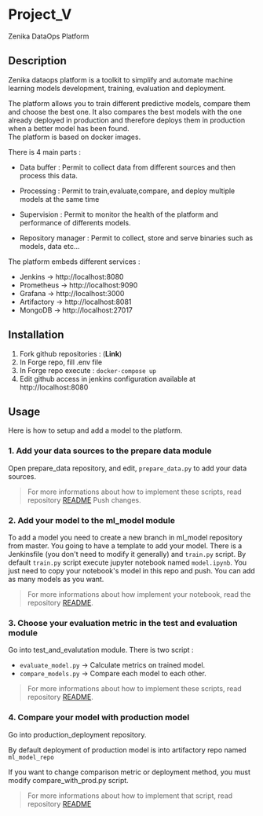 # Project_V 

Zenika DataOps Platform

## Description
Zenika dataops platform is a toolkit to simplify and automate machine learning models development, training, evaluation and deployment.

The platform allows you to train different predictive models, compare them and choose the best one. It also compares the best models with the one already deployed in production and therefore deploys them in production when a better model has been found.  
The platform is based on docker images.

There is 4 main parts :

-   Data buffer : Permit to collect data from different sources and then process this data.
    
-   Processing : Permit to train,evaluate,compare, and deploy multiple models at the same time
    
-   Supervision : Permit to monitor the health of the platform and performance of differents models.
    
-   Repository manager : Permit to collect, store and serve binaries such as models, data etc…

The platform embeds different services :

- Jenkins → http://localhost:8080
- Prometheus → http://localhost:9090
- Grafana → http://localhost:3000
- Artifactory → http://localhost:8081
- MongoDB → http://localhost:27017

## Installation

 1. Fork github repositories : (**Link**)
 2. In Forge repo, fill .env file
 3. In Forge repo execute : ```docker-compose up```
 4. Edit github access in jenkins configuration available at http://localhost:8080

## Usage

Here is how to setup and add a model to the platform.

 ### 1.  Add your data sources to the prepare data module
 
Open prepare_data repository, and edit, ```prepare_data.py``` to add your data sources.

> For more informations about how to implement these scripts, read repository [README](https://github.com/ValentinChabrierZenika/prepare_data_projectV/blob/master/README.md)
Push changes.

### 2. Add your model to the ml_model module
To add a model you need to create a new branch in ml_model repository from master.
You going to have a template to add your model. There is a Jenkinsfile (you don't need to modify it generally) and ```train.py``` script. 
By default ```train.py``` script execute jupyter notebook named ```model.ipynb```.
You just need to copy your notebook's model in this repo and push.
You can add as many models as you want.

> For more informations about how implement your notebook, read the
> repository [README](https://github.com/ValentinChabrierZenika/ml_model_projectV/blob/master/README.md).

### 3. Choose your evaluation metric in the test and evaluation module

Go into test_and_evalutation module. 
There is two script : 

 - ```evaluate_model.py``` → Calculate metrics on trained model.
- ```compare_models.py``` → Compare each model to each other.

> For more informations about how to implement these scripts, read repository [README](https://github.com/ValentinChabrierZenika/test_and_evaluation/blob/master/README.md).

### 4. Compare your model with production model

Go into production_deployment repository. 

By default deployment of production model is into artifactory repo named `ml_model_repo`

If you want to change comparison metric or deployment method, you must modify compare_with_prod.py script. 


> For more informations about how to implement that script, read repository [README](https://github.com/ValentinChabrierZenika/production_deployment/blob/master/README.md)
